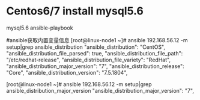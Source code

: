 # Centos6/7 install mysql5.6

mysql5.6 ansible-playbook

#ansible获取内置变量信息
[root@linux-node1 ~]# ansible 192.168.56.12 -m setup|grep ansible_distribution
        "ansible_distribution": "CentOS",
        "ansible_distribution_file_parsed": true,
        "ansible_distribution_file_path": "/etc/redhat-release",
        "ansible_distribution_file_variety": "RedHat",
        "ansible_distribution_major_version": "7",
        "ansible_distribution_release": "Core",
        "ansible_distribution_version": "7.5.1804",



[root@linux-node1 ~]# ansible 192.168.56.12 -m setup|grep ansible_distribution_major_version
        "ansible_distribution_major_version": "7",




